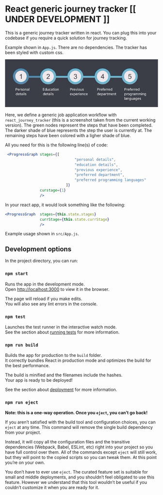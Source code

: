 # React generic journey tracker [[ UNDER DEVELOPMENT ]]

This is a generic journey tracker written in react. You can plug this into your codebase if you require a quick solution
for journey tracking.

Example shown in `App.js`. There are no dependencies. The tracker has been styled with custom css.

![Sample example](journey.gif "Sample example")

Here, we define a generic job application workflow with `react_journey_tracker` (this is a screenshot taken from the current working version).
The green nodes represent the steps that have been completed. The darker shade of blue represents the step the user is currently at. The remaining steps
have been colored with a ligher shade of blue.

All you need for this is the following line(s) of code:

```jsx
 <ProgressGraph stages={[
                                "personal details",
                                "education details",
                                "previous experience",
                                "preferred department",
                                "preferred programming languages"
                            ]}
                curstage={1}
                />
```

In your react app, it would look something like the following:

```jsx
<ProgressGraph  stages={this.state.stages}
                currStage={this.state.currStage}
                />
```

Example usage shown in `src/App.js`.

## Development options

In the project directory, you can run:

### `npm start`

Runs the app in the development mode.<br>
Open [http://localhost:3000](http://localhost:3000) to view it in the browser.

The page will reload if you make edits.<br>
You will also see any lint errors in the console.

### `npm test`

Launches the test runner in the interactive watch mode.<br>
See the section about [running tests](https://facebook.github.io/create-react-app/docs/running-tests) for more information.

### `npm run build`

Builds the app for production to the `build` folder.<br>
It correctly bundles React in production mode and optimizes the build for the best performance.

The build is minified and the filenames include the hashes.<br>
Your app is ready to be deployed!

See the section about [deployment](https://facebook.github.io/create-react-app/docs/deployment) for more information.

### `npm run eject`

**Note: this is a one-way operation. Once you `eject`, you can’t go back!**

If you aren’t satisfied with the build tool and configuration choices, you can `eject` at any time. This command will remove the single build dependency from your project.

Instead, it will copy all the configuration files and the transitive dependencies (Webpack, Babel, ESLint, etc) right into your project so you have full control over them. All of the commands except `eject` will still work, but they will point to the copied scripts so you can tweak them. At this point you’re on your own.

You don’t have to ever use `eject`. The curated feature set is suitable for small and middle deployments, and you shouldn’t feel obligated to use this feature. However we understand that this tool wouldn’t be useful if you couldn’t customize it when you are ready for it.
